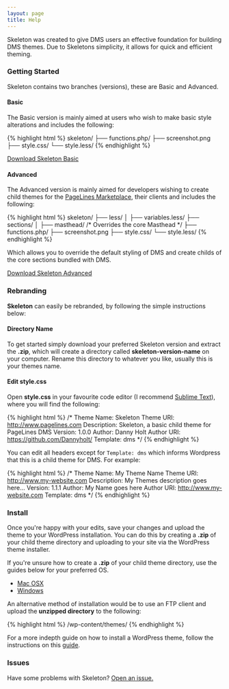 ```yaml
---
layout: page
title: Help
---
```


Skeleton was created to give DMS users an effective foundation for building DMS themes. Due to Skeletons simplicity, it allows for quick and efficient theming.

### Getting Started

Skeleton contains two branches (versions), these are Basic and Advanced.

#### Basic

The Basic version is mainly aimed at users who wish to make basic style alterations and includes the following:

{% highlight html %}
skeleton/
├── functions.php/
├── screenshot.png
├── style.css/
└── style.less/
{% endhighlight %}

<p><a class="btn" href="{{ site.github.repo }}/archive/basic.zip" role="button">Download Skeleton Basic</a></p>

#### Advanced

The Advanced version is mainly aimed for developers wishing to create child themes for the [PageLines Marketplace](http://pagelines.com/shop), their clients and includes the following:

{% highlight html %}
skeleton/
├── less/
│   ├── variables.less/
├── sections/
│   ├── masthead/ /* Overrides the core Masthead */
├── functions.php/
├── screenshot.png
├── style.css/
└── style.less/
{% endhighlight %}

Which allows you to override the default styling of DMS and create childs of the core sections bundled with DMS.

<p><a class="btn" href="{{ site.github.repo }}/archive/advanced.zip" role="button">Download Skeleton Advanced</a></p>


### Rebranding

**Skeleton** can easily be rebranded, by following the simple instructions below:

#### Directory Name

To get started simply download your preferred Skeleton version and extract the **.zip**, which will create a directory called **skeleton-version-name** on your computer. Rename this directory to whatever you like, usually this is your themes name.

#### Edit style.css

Open **style.css** in your favourite code editor (I recommend [Sublime Text](http://www.sublimetext.com/)), where you will find the following:

{% highlight html %}
/*
Theme Name: Skeleton
Theme URI: http://www.pagelines.com
Description: Skeleton, a basic child theme for PageLines DMS
Version: 1.0.0
Author: Danny Holt
Author URI: https://github.com/Dannyholt/
Template: dms
*/
{% endhighlight %}

You can edit all headers except for `Template: dms` which informs Wordpress that this is a child theme for DMS. For example:

{% highlight html %}
/*
Theme Name: My Theme Name
Theme URI: http://www.my-website.com
Description: My Themes description goes here...
Version: 1.1.1
Author: My Name goes here
Author URI: http://www.my-website.com
Template: dms
*/
{% endhighlight %}


### Install

Once you're happy with your edits, save your changes and upload the theme to your WordPress installation. You can do this by creating a **.zip** of your child theme directory and uploading to your site via the WordPress theme installer.

If you're unsure how to create a **.zip** of your child theme directory, use the guides below for your preferred OS.

* [Mac OSX](http://www.macinstruct.com/node/159)
* [Windows](http://windows.microsoft.com/en-gb/windows/compress-uncompress-files-zip-files)

An alternative method of installation would be to use an FTP client and upload the **unzipped directory** to the following:

{% highlight html %}
/wp-content/themes/
{% endhighlight %}

For a more indepth guide on how to install a WordPress theme, follow the instructions on this [guide](http://codex.wordpress.org/Using_Themes).

### Issues

Have some problems with Skeleton? [Open an issue.](https://github.com/Dannyholt/skeleton/issues)
